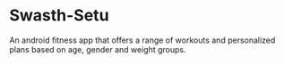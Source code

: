 # Swasth-Setu
An android fitness app that offers a range of workouts and personalized plans based on age, gender and weight groups.
